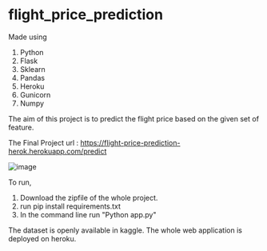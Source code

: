 # flight_price_prediction

Made using

1. Python
2. Flask
3. Sklearn
4. Pandas
5. Heroku
6. Gunicorn
7. Numpy

The aim of this project is to predict the flight price based on the given set of feature.

The Final Project url : https://flight-price-prediction-herok.herokuapp.com/predict

![image](https://user-images.githubusercontent.com/64718250/145860175-dc641ab8-b6b8-4cc6-b7c9-30dc986d76e2.png)


To run,
  1. Download the zipfile of the whole project.
  2. run pip install requirements.txt
  3. In the command line run "Python app.py"


The dataset is openly available in kaggle. The whole web application is deployed on heroku. 
